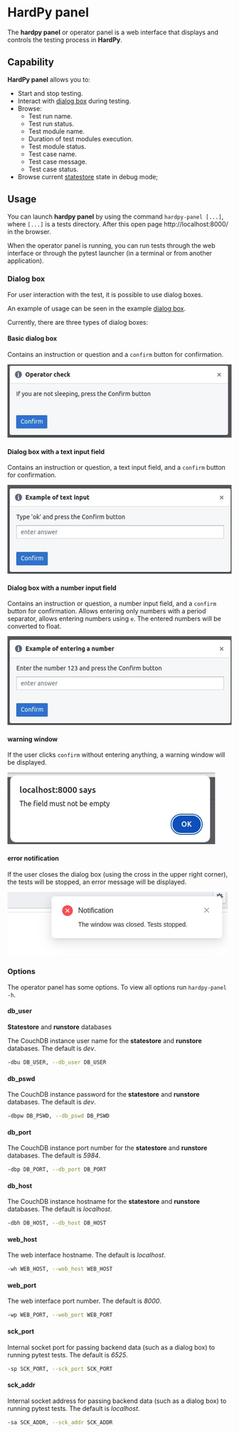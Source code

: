 # HardPy panel

The **hardpy panel** or operator panel is a web interface that displays and controls the testing process in **HardPy**.

## Capability

**HardPy panel** allows you to:

- Start and stop testing.
- Interact with [dialog box](hardpy_panel.md#dialog-box) during testing.
- Browse:
    - Test run name.
    - Test run status.
    - Test module name.
    - Duration of test modules execution.
    - Test module status.
    - Test case name.
    - Test case message.
    - Test case status.
- Browse current [statestore](database.md#statestore-scheme) state in debug mode;

## Usage

You can launch **hardpy panel** by using the command `hardpy-panel [...]`, where `[...]` is a tests directory.
After this open page http://localhost:8000/ in the browser.

When the operator panel is running, you can run tests through the web interface or through
the pytest launcher (in a terminal or from another application).

### Dialog box

For user interaction with the test, it is possible to use dialog boxes.

An example of usage can be seen in the example [dialog box](../examples/dialog_box.md).

Currently, there are three types of dialog boxes:

#### Basic dialog box

Contains an instruction or question and a `confirm` button for confirmation.

![base_dialog_box](../img/base_dialog_box.jpg)

#### Dialog box with a text input field

Contains an instruction or question, a text input field, and a `confirm` button for confirmation.

![text_input_dialog_box](../img/text_input_dialog_box.jpg)

#### Dialog box with a number input field

Contains an instruction or question, a number input field, and a `confirm` button for confirmation. 
Allows entering only numbers with a period separator, allows entering numbers using `e`. 
The entered numbers will be converted to float.

![num_input_dialog_box](../img/num_input_dialog_box.jpg)

#### warning window

If the user clicks `confirm` without entering anything, a warning window will be displayed.

![alert](../img/alert.jpeg)

#### error notification

If the user closes the dialog box (using the cross in the upper right corner), the tests will be stopped, an error message will be displayed.

![notification](../img/notification.jpeg)

### Options

The operator panel has some options.
To view all options run `hardpy-panel -h`.

#### db_user

**Statestore** and **runstore** databases

The CouchDB instance user name for the **statestore** and **runstore** databases.
The default is *dev*.

```bash
-dbu DB_USER, --db_user DB_USER
```

#### db_pswd

The CouchDB instance password for the **statestore** and **runstore** databases.
The default is *dev*.

```bash
-dbpw DB_PSWD, --db_pswd DB_PSWD
```

#### db_port

The CouchDB instance port number for the **statestore** and **runstore** databases.
The default is *5984*.

```bash
-dbp DB_PORT, --db_port DB_PORT
```

#### db_host

The CouchDB instance hostname for the **statestore** and **runstore** databases.
The default is *localhost*.

```bash
-dbh DB_HOST, --db_host DB_HOST
```

#### web_host

The web interface hostname.
The default is *localhost*.

```bash
-wh WEB_HOST, --web_host WEB_HOST
```

#### web_port

The web interface port number.
The default is *8000*.

```bash
-wp WEB_PORT, --web_port WEB_PORT
```

#### sck_port

Internal socket port for passing backend data (such as a dialog box) to running pytest tests.
The default is *6525*.

```bash
-sp SCK_PORT, --sck_port SCK_PORT
```

#### sck_addr

Internal socket address for passing backend data (such as a dialog box) to running pytest tests.
The default is *localhost*.

```bash
-sa SCK_ADDR, --sck_addr SCK_ADDR
```

